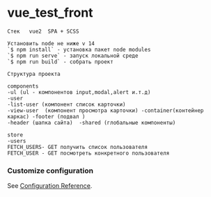 # vue_test_front

```
Стек   vue2  SPA + SCSS  
```
```
Установить node не ниже v 14  
`$ npm install` - установка пакет node modules
`$ npm run serve` - запуск локальной среде 
`$ npm run build` - собрать проект
```

```
Структура проекта

components
-ul (ul - компонентов input,modal,alert и.т.д)
-user
-list-user (компонент список карточки)
-view-user  (компонент просмотра карточки) -container(контейнер каркас) -footer (подвал )
-header (шапка сайта)  -shared (глобальные компоненты)

store
-users  
FETCH_USERS- GET получить список пользователя
FETCH_USER - GET посмотреть конкретного пользователя
```

### Customize configuration
See [Configuration Reference](https://cli.vuejs.org/config/).
